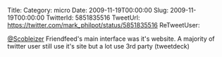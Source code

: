 Title: 
Category: micro
Date: 2009-11-19T00:00:00
Slug: 2009-11-19T00:00:00
TwitterId: 5851835516
TweetUrl: https://twitter.com/mark_philpot/status/5851835516
ReTweetUser: 

[@Scobleizer](https://twitter.com/Scobleizer) Friendfeed's main interface was it's website. A majority of twitter user still use it's site but a lot use 3rd party (tweetdeck)